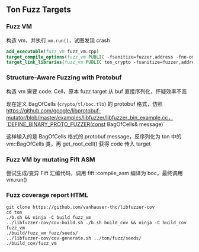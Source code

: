 ## Ton Fuzz Targets

### Fuzz VM

构造 vm，并执行 `vm.run()`，试图发现 crash

```cmake
add_executable(fuzz_vm fuzz_vm.cpp)
target_compile_options(fuzz_vm PUBLIC -fsanitize=fuzzer,address -fno-omit-frame-pointer -g)
target_link_libraries(fuzz_vm PUBLIC ton_crypto -fsanitize=fuzzer,address -fno-omit-frame-pointer -g)
```

### Structure-Aware Fuzzing with Protobuf

构造 vm 需要 code: Cell，原本 fuzz target 从 buf 直接序列化，怀疑效率不高

现在定义 BagOfCells (`crypto/tl/boc.tlb`) 的 protobuf 格式，仿照 https://github.com/google/libprotobuf-mutator/blob/master/examples/libfuzzer/libfuzzer_bin_example.cc，`DEFINE_BINARY_PROTO_FUZZER(const BagOfCells& message)`

这样输入的是 BagOfCells 格式的 protobuf message，反序列化为 ton 中的 vm::BagOfCells 类，再 get_root_cell() 获得 code 传入 target

### Fuzz VM by mutating Fift ASM

尝试生成/变异 Fift 汇编代码，调用 fift::compile_asm 编译为 boc，最终调用 vm.run()

### Fuzz coverage report HTML

```
git clone https://github.com/vanhauser-thc/libfuzzer-cov
cd ton
./b.sh && ninja -C build fuzz_vm
../libfuzzer-cov/cov-build.sh ./b.sh build_cov && ninja -C build_cov fuzz_vm
./build/fuzz_vm fuzz/seeds/
../libfuzzer-cov/cov-generate.sh ../ton/fuzz/seeds/ ./build_cov/fuzz_vm
```